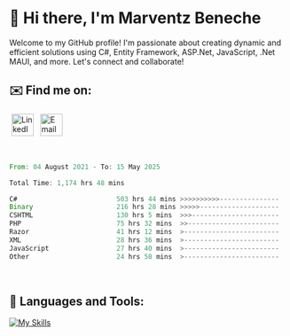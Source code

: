 # 👋 Hi there, I'm Marventz Beneche

Welcome to my GitHub profile! I'm passionate about creating dynamic and efficient solutions using C#, Entity Framework, ASP.Net, JavaScript, .Net MAUI, and more. Let's connect and collaborate!

## ✉️ Find me on:
 <a href="https://linkedin.com/in/benechem" target="_blank" rel="noopener noreferrer"> <img src="https://icons.iconarchive.com/icons/limav/flat-gradient-social/512/Linkedin-icon.png" alt="LinkedIn" height="40" style="vertical-align:top; margin:4px"></a>
 <a href="mailto:info@benechem.co"> <img src="https://icons.iconarchive.com/icons/dtafalonso/android-lollipop/512/Gmail-icon.png" alt="Email" height="40" style="vertical-align:top; margin:4px"></a>
</p>

<br/>
<!--START_SECTION:waka-->

```rust
From: 04 August 2021 - To: 15 May 2025

Total Time: 1,174 hrs 48 mins

C#                         503 hrs 44 mins >>>>>>>>>>---------------   41.99 %
Binary                     216 hrs 28 mins >>>>>--------------------   18.04 %
CSHTML                     130 hrs 5 mins  >>>----------------------   10.84 %
PHP                        75 hrs 32 mins  >>-----------------------   06.30 %
Razor                      41 hrs 12 mins  >------------------------   03.43 %
XML                        28 hrs 36 mins  >------------------------   02.38 %
JavaScript                 27 hrs 40 mins  >------------------------   02.31 %
Other                      24 hrs 58 mins  >------------------------   02.08 %
```

<!--END_SECTION:waka-->
<br />

## 🧰 Languages and Tools:

[![My Skills](https://skillicons.dev/icons?i=js,html,css,cs,java,php,mysql,dotnet,bootstrap,visualstudio,vscode,androidstudio,azure,xd,wordpress,raspberrypi)](https://skillicons.dev)
<br />

